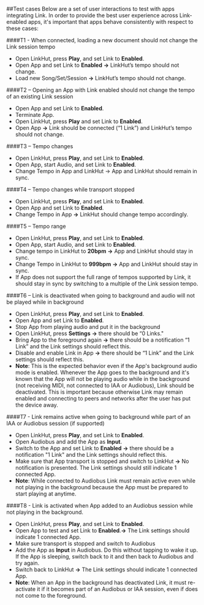 ##Test cases
Below are a set of user interactions to test with apps integrating Link. In order to provide the best user experience across Link-enabled apps, it's important that apps behave consistently with respect to these cases:

####T1 - When connected, loading a new document should not change the Link session tempo
- Open LinkHut, press **Play**, and set Link to **Enabled**.
- Open App and set Link to **Enabled** **->** LinkHut’s tempo should not change.
- Load new Song/Set/Session **->** LinkHut’s tempo should not change.

####T2 – Opening an App with Link enabled should not change the tempo of an existing Link session
- Open App and set Link to **Enabled**.
- Terminate App.
- Open LinkHut, press **Play** and set Link to **Enabled**.
- Open App **->** Link should be connected (“1 Link”) and LinkHut’s tempo should not change.

####T3 – Tempo changes
- Open LinkHut, press **Play**, and set Link to **Enabled**.
- Open App, start Audio, and set Link to **Enabled**.
- Change Tempo in App and LinkHut -> App and LinkHut should remain in sync.

####T4 – Tempo changes while transport stopped
- Open LinkHut, press **Play**, and set Link to **Enabled**.
- Open App and set Link to **Enabled**.
- Change Tempo in App **->** LinkHut should change tempo accordingly.

####T5 – Tempo range
- Open LinkHut, press **Play**, and set Link to **Enabled**.
- Open App, start Audio, and set Link to **Enabled**.
- Change tempo in LinkHut to **20bpm** **->** App and LinkHut should stay in sync.
- Change Tempo in LinkHut to **999bpm** **->** App and LinkHut should stay in sync.
- If App does not support the full range of tempos supported by Link, it should stay in sync by switching to a multiple of the Link session tempo.

####T6 – Link is deactivated when going to background and audio will not be played while in background
- Open LinkHut, press **Play**, and set Link to **Enabled**.
- Open App and set Link to **Enabled**.
- Stop App from playing audio and put it in the background
- Open LinkHut, press **Settings** **->** there should be “0 Links."
- Bring App to the foreground again **->** there should be a notification “1 Link” and the Link settings should reflect this.
- Disable and enable Link in App **->** there should be “1 Link” and the Link settings should reflect this.
- **Note**: This is the expected behavior even if the App's background audio mode is enabled. Whenever the App goes to the background and it's known that the App will not be playing audio while in the background (not receiving MIDI, not connected to IAA or Audiobus), Link should be deactivated. This is important because otherwise Link may remain enabled and connecting to peers and networks after the user has put the device away.

####T7 - Link remains active when going to background while part of an IAA or Audiobus session (if supported)
- Open LinkHut, press **Play**, and set Link to **Enabled**.
- Open Audiobus and add the App as **Input**.
- Switch to the App and set Link to **Enabled** **->** there should be a notification "1 Link" and the Link settings should reflect this.
- Make sure that App transport is stopped and switch to LinkHut **->** No notification is presented. The Link settings should still indicate 1 connected App.
- **Note**: While connected to Audiobus Link must remain active even while not playing in the background because the App must be prepared to start playing at anytime.

####T8 - Link is activated when App added to an Audiobus session while not playing in the background.
- Open LinkHut, press **Play**, and set Link to **Enabled**.
- Open App to test and set Link to **Enabled**.**->** The Link settings should indicate 1 connected App.
- Make sure transport is stopped and switch to Audiobus
- Add the App as **Input** in Audiobus. Do this without tapping to wake it up. If the App is sleeping, switch back to it and then back to Audiobus and try again.
- Switch back to LinkHut **->** The Link settings should indicate 1 connected App.
- **Note**: When an App in the background has deactivated Link, it must re-activate it if it becomes part of an Audiobus or IAA session, even if does not come to the foreground.
